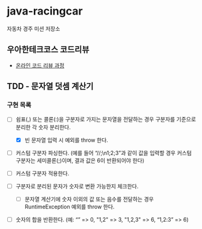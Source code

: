 # java-racingcar

자동차 경주 미션 저장소

## 우아한테크코스 코드리뷰

- [온라인 코드 리뷰 과정](https://github.com/woowacourse/woowacourse-docs/blob/master/maincourse/README.md)

## TDD - 문자열 덧셈 계산기

### 구현 목록

- [ ] 쉼표(,) 또는 콜론(:)을 구분자로 가지는 문자열을 전달하는 경우 구분자를 기준으로 분리한 각 숫자 분리한다.

  - [X] 빈 문자열 입력 시 예외를 throw 한다.

- [ ] 커스텀 구분자 파싱한다. (예를 들어 “//;\n1;2;3”과 같이 값을 입력할 경우 커스텀 구분자는 세미콜론(;)이며, 결과 값은 6이 반환되어야 한다)

- [ ] 커스텀 구분자 적용한다.

- [ ] 구분자로 분리된 문자가 숫자로 변환 가능한지 체크한다.

  - [ ] 문자열 계산기에 숫자 이외의 값 또는 음수를 전달하는 경우 RuntimeException 예외를 throw 한다.

- [ ] 숫자의 합을 반환한다. (예: “” => 0, "1,2" => 3, "1,2,3" => 6, “1,2:3” => 6)